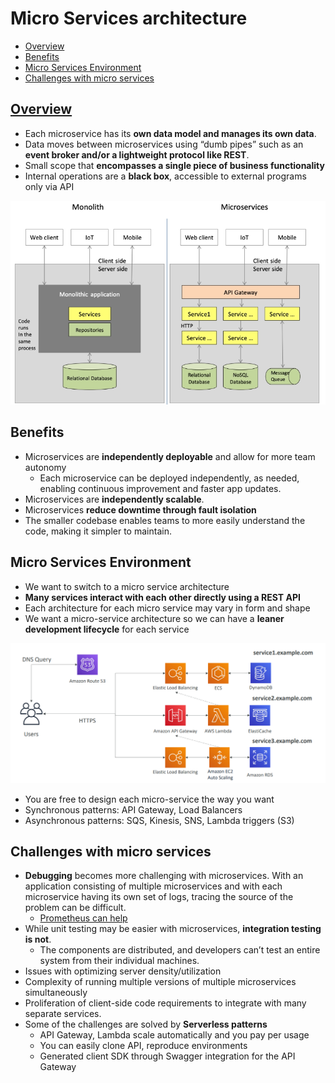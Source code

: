 # Micro Services architecture
- [Overview](#verview)
- [Benefits](#benefits)
- [Micro Services Environment](#micro-services-environment)
- [Challenges with micro services](#challenges-with-micro-services)
## [Overview](https://youtu.be/lTAcCNbJ7KE)
- Each microservice has its **own data model and manages its own data**.
- Data moves between microservices using “dumb pipes” such as an **event broker and/or a lightweight protocol like REST**.
- Small scope that **encompasses a single piece of business functionality**
- Internal operations are a **black box**, accessible to external programs only via API
<img src="images/microservice.png">

## Benefits
- Microservices are **independently deployable** and allow for more team autonomy
  - Each microservice can be deployed independently, as needed, enabling continuous improvement and faster app updates.
- Microservices are **independently scalable**.
- Microservices **reduce downtime through fault isolation**
- The smaller codebase enables teams to more easily understand the code, making it simpler to maintain.
## Micro Services Environment
- We want to switch to a micro service architecture
- **Many services interact with each other directly using a REST API**
- Each architecture for each micro service may vary in form and shape
- We want a micro-service architecture so we can have a **leaner development lifecycle** for each service

<img src="images/1.png">

- You are free to design each micro-service the way you want
- Synchronous patterns: API Gateway, Load Balancers
- Asynchronous patterns: SQS, Kinesis, SNS, Lambda triggers (S3)

## Challenges with micro services
- **Debugging** becomes more challenging with microservices. With an application consisting of multiple microservices and with each microservice having its own set of logs, tracing the source of the problem can be difficult.
  - [Prometheus can help](https://github.com/sbhrwl/system_design/blob/main/docs/Middleware/prometheus/README.md)
- While unit testing may be easier with microservices, **integration testing is not**. 
  - The components are distributed, and developers can’t test an entire system from their individual machines.
- Issues with optimizing server density/utilization
- Complexity of running multiple versions of multiple microservices simultaneously
- Proliferation of client-side code requirements to integrate with many separate services.
- Some of the challenges are solved by **Serverless patterns**
  - API Gateway, Lambda scale automatically and you pay per usage
  - You can easily clone API, reproduce environments
  - Generated client SDK through Swagger integration for the API Gateway
